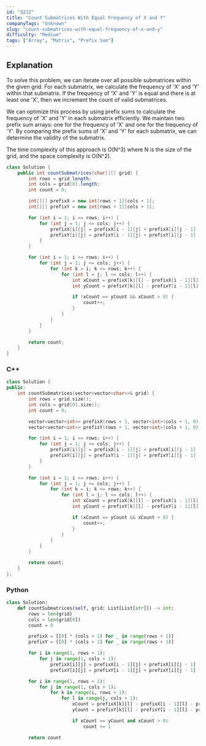 ```yaml
---
id: "3212"
title: "Count Submatrices With Equal Frequency of X and Y"
companyTags: "Unknown"
slug: "count-submatrices-with-equal-frequency-of-x-and-y"
difficulty: "Medium"
tags: ["Array", "Matrix", "Prefix Sum"]
---
```


## Explanation
To solve this problem, we can iterate over all possible submatrices within the given grid. For each submatrix, we calculate the frequency of 'X' and 'Y' within that submatrix. If the frequency of 'X' and 'Y' is equal and there is at least one 'X', then we increment the count of valid submatrices.

We can optimize this process by using prefix sums to calculate the frequency of 'X' and 'Y' in each submatrix efficiently. We maintain two prefix sum arrays: one for the frequency of 'X' and one for the frequency of 'Y'. By comparing the prefix sums of 'X' and 'Y' for each submatrix, we can determine the validity of the submatrix.

The time complexity of this approach is O(N^3) where N is the size of the grid, and the space complexity is O(N^2).
```java
class Solution {
    public int countSubmatrices(char[][] grid) {
        int rows = grid.length;
        int cols = grid[0].length;
        int count = 0;

        int[][] prefixX = new int[rows + 1][cols + 1];
        int[][] prefixY = new int[rows + 1][cols + 1];

        for (int i = 1; i <= rows; i++) {
            for (int j = 1; j <= cols; j++) {
                prefixX[i][j] = prefixX[i - 1][j] + prefixX[i][j - 1] - prefixX[i - 1][j - 1] + (grid[i - 1][j - 1] == 'X' ? 1 : 0);
                prefixY[i][j] = prefixY[i - 1][j] + prefixY[i][j - 1] - prefixY[i - 1][j - 1] + (grid[i - 1][j - 1] == 'Y' ? 1 : 0);
            }
        }

        for (int i = 1; i <= rows; i++) {
            for (int j = 1; j <= cols; j++) {
                for (int k = i; k <= rows; k++) {
                    for (int l = j; l <= cols; l++) {
                        int xCount = prefixX[k][l] - prefixX[i - 1][l] - prefixX[k][j - 1] + prefixX[i - 1][j - 1];
                        int yCount = prefixY[k][l] - prefixY[i - 1][l] - prefixY[k][j - 1] + prefixY[i - 1][j - 1];

                        if (xCount == yCount && xCount > 0) {
                            count++;
                        }
                    }
                }
            }
        }

        return count;
    }
}
```

### C++
```cpp
class Solution {
public:
    int countSubmatrices(vector<vector<char>>& grid) {
        int rows = grid.size();
        int cols = grid[0].size();
        int count = 0;

        vector<vector<int>> prefixX(rows + 1, vector<int>(cols + 1, 0));
        vector<vector<int>> prefixY(rows + 1, vector<int>(cols + 1, 0));

        for (int i = 1; i <= rows; i++) {
            for (int j = 1; j <= cols; j++) {
                prefixX[i][j] = prefixX[i - 1][j] + prefixX[i][j - 1] - prefixX[i - 1][j - 1] + (grid[i - 1][j - 1] == 'X' ? 1 : 0);
                prefixY[i][j] = prefixY[i - 1][j] + prefixY[i][j - 1] - prefixY[i - 1][j - 1] + (grid[i - 1][j - 1] == 'Y' ? 1 : 0);
            }
        }

        for (int i = 1; i <= rows; i++) {
            for (int j = 1; j <= cols; j++) {
                for (int k = i; k <= rows; k++) {
                    for (int l = j; l <= cols; l++) {
                        int xCount = prefixX[k][l] - prefixX[i - 1][l] - prefixX[k][j - 1] + prefixX[i - 1][j - 1];
                        int yCount = prefixY[k][l] - prefixY[i - 1][l] - prefixY[k][j - 1] + prefixY[i - 1][j - 1];

                        if (xCount == yCount && xCount > 0) {
                            count++;
                        }
                    }
                }
            }
        }

        return count;
    }
};
```

### Python
```python
class Solution:
    def countSubmatrices(self, grid: List[List[str]]) -> int:
        rows = len(grid)
        cols = len(grid[0])
        count = 0

        prefixX = [[0] * (cols + 1) for _ in range(rows + 1)]
        prefixY = [[0] * (cols + 1) for _ in range(rows + 1)]

        for i in range(1, rows + 1):
            for j in range(1, cols + 1):
                prefixX[i][j] = prefixX[i - 1][j] + prefixX[i][j - 1] - prefixX[i - 1][j - 1] + (grid[i - 1][j - 1] == 'X')
                prefixY[i][j] = prefixY[i - 1][j] + prefixY[i][j - 1] - prefixY[i - 1][j - 1] + (grid[i - 1][j - 1] == 'Y')

        for i in range(1, rows + 1):
            for j in range(1, cols + 1):
                for k in range(i, rows + 1):
                    for l in range(j, cols + 1):
                        xCount = prefixX[k][l] - prefixX[i - 1][l] - prefixX[k][j - 1] + prefixX[i - 1][j - 1]
                        yCount = prefixY[k][l] - prefixY[i - 1][l] - prefixY[k][j - 1] + prefixY[i - 1][j - 1]

                        if xCount == yCount and xCount > 0:
                            count += 1

        return count
```